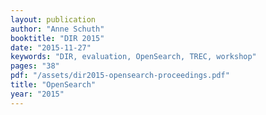 ```yaml
---
layout: publication
author: "Anne Schuth"
booktitle: "DIR 2015"
date: "2015-11-27"
keywords: "DIR, evaluation, OpenSearch, TREC, workshop"
pages: "38"
pdf: "/assets/dir2015-opensearch-proceedings.pdf"
title: "OpenSearch"
year: "2015"
---
```

